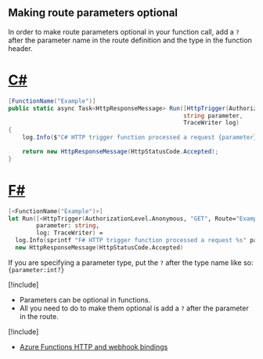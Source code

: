 ## Making route parameters optional

In order to make route parameters optional in your function call, add a `?` after the parameter name in the route definition and the type in the function header.

# [C#](#tab/csharp) 

```csharp
[FunctionName("Example")]
public static async Task<HttpResponseMessage> Run([HttpTrigger(AuthorizationLevel.Anonymous, "GET", Route="Example/{parameter?}")]HttpRequestMessage req,
                                                  string parameter,
                                                  TraceWriter log)
{
    log.Info($"C# HTTP trigger function processed a request {parameter}");

    return new HttpResponseMessage(HttpStatusCode.Accepted);
}
```

# [F#](#tab/fsharp) 

```fsharp
[<FunctionName("Example")>]
let Run([<HttpTrigger(AuthorizationLevel.Anonymous, "GET", Route="Example/{parameter?}")>] req: HttpRequestMessage,
        parameter: string,
        log: TraceWriter) =
  log.Info(sprintf "F# HTTP trigger function processed a request %s" parameter)
  new HttpResponseMessage(HttpStatusCode.Accepted)
```

If you are specifying a parameter type, put the `?` after the type name like so: `{parameter:int?}`

[!include[](../includes/takeaways-heading.md)]

 - Parameters can be optional in functions.
 - All you need to do to make them optional is add a `?` after the parameter in the route.

[!include[](../includes/read-more-heading.md)]

 - [Azure Functions HTTP and webhook bindings](https://docs.microsoft.com/azure/azure-functions/functions-bindings-http-webhook)